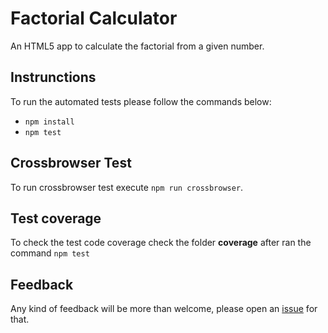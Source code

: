 # Factorial Calculator
An HTML5 app to calculate the factorial from a given number. 

## Instrunctions

To run the automated tests please follow the commands below:

- ```npm install```
- ```npm test```

## Crossbrowser Test

To run crossbrowser test execute ```npm run crossbrowser```.

## Test coverage

To check the test code coverage check the folder **coverage** after ran the command ```npm test```

## Feedback

Any kind of feedback will be more than welcome, please open an [issue](https://github.com/univas/js-factorial/issues) for that.
